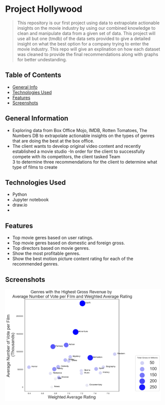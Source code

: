 # Project Hollywood
>This repository is our first project using data to extrapolate actionable insights on the movie industry by using our combined knowledge to clean and manipulate data from a given set of data. This project will use all but one (tmdb) of the data sets provided to give a detailed insight on what the best option for a company trying to enter the movie industry. This repo will give an explination on how each dataset was cleaned to provide the final recommendations along with graphs for better undestanding.

## Table of Contents
* [General Info](#general-information)
* [Technologies Used](#technologies-used)
* [Features](#features)
* [Screenshots](#screenshots)


## General Information
- Exploring data from Box Office Mojo, IMDB, Rotten Tomatoes, The Numbers DB to extrapolate actionable insights on the types of genres that are doing the best at the box office.
- The client wants to develop original video content and recently established a movie studio
-In order for the client to successfully compete with its competitors, the client tasked Team <br> 3 to determine three recommendations for the client to determine what type of films to create


## Technologies Used
- Python 
- Jupyter notebook
- draw.io
- 
## Features
- Top movie geres based on user ratings.
- Top movie geres based on domestic and foreign gross. 
- Top directors based on movie genres. 
- Show the most profitable genres.
- Show the best motion picture content rating for each of the recommended genres.

## Screenshots
![highest_gross_revenue_plot](./images/highest_gross_revenue_plot.png)
